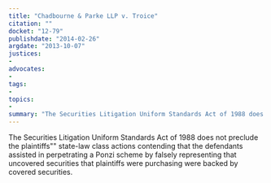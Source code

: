 ```yaml
---
title: "Chadbourne & Parke LLP v. Troice"
citation: ""
docket: "12-79"
publishdate: "2014-02-26"
argdate: "2013-10-07"
justices:
- 
advocates:
- 
tags:
- 
topics:
- 
summary: "The Securities Litigation Uniform Standards Act of 1988 does not preclude the plaintiffs"" state-law class actions contending that the defendants assisted in perpetrating a Ponzi scheme by falsely representing that uncovered securities that plaintiffs were purchasing were backed by covered securities."
---
```

The Securities Litigation Uniform Standards Act of 1988 does not preclude the plaintiffs"" state-law class actions contending that the defendants assisted in perpetrating a Ponzi scheme by falsely representing that uncovered securities that plaintiffs were purchasing were backed by covered securities.

